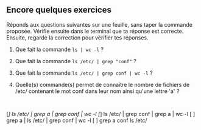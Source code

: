 ## Encore quelques exercices

Réponds aux questions suivantes sur une feuille, sans taper la commande proposée.
Vérifie ensuite dans le terminal que ta réponse est correcte.
Ensuite,  regarde la correction pour vérifier tes réponses.

1. Que fait la commande `ls | wc -l` ?

2. Que fait la commande `ls /etc/ | grep "conf"` ?

3. Que fait la commande `ls /etc/ | grep conf | wc -l` ?

4. Quelle(s) commande(s) permet de connaître le nombre de fichiers de /etc/ contenant le mot conf dans leur nom ainsi qu'une lettre 'a' ?
   ```{quizdown} 
  ##   
   [*] ls /etc/ | grep a | grep conf | wc -l
   [*] ls /etc/ | grep conf | grep a | wc -l
   [ ] grep a | ls /etc/ | grep conf | wc -l
   [ ] grep a conf ls /etc/
